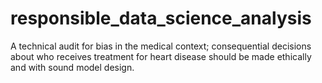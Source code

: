 # responsible_data_science_analysis
A technical audit for bias in the medical context; consequential decisions about who receives treatment for heart disease should be made ethically and with sound model design.
